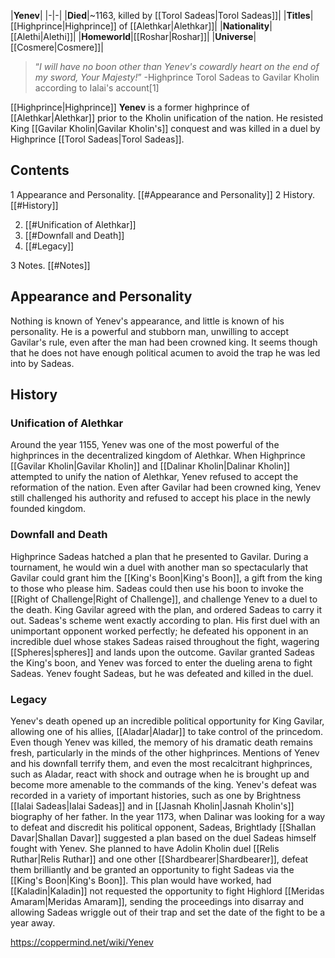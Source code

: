 |**Yenev**|
|-|-|
|**Died**|~1163, killed by [[Torol Sadeas\|Torol Sadeas]]|
|**Titles**|[[Highprince\|Highprince]] of [[Alethkar\|Alethkar]]|
|**Nationality**|[[Alethi\|Alethi]]|
|**Homeworld**|[[Roshar\|Roshar]]|
|**Universe**|[[Cosmere\|Cosmere]]|

>“*I will have no boon other than Yenev's cowardly heart on the end of my sword, Your Majesty!*”
\-Highprince Torol Sadeas to Gavilar Kholin according to Ialai's account[1]


[[Highprince\|Highprince]] **Yenev** is a former highprince of [[Alethkar\|Alethkar]] prior to the Kholin unification of the nation. He resisted King [[Gavilar Kholin\|Gavilar Kholin's]] conquest and was killed in a duel by Highprince [[Torol Sadeas\|Torol Sadeas]].

## Contents

1 Appearance and Personality. [[#Appearance and Personality]] 
2 History. [[#History]] 

2. [[#Unification of Alethkar]] 
2. [[#Downfall and Death]] 
2. [[#Legacy]] 


3 Notes. [[#Notes]] 


## Appearance and Personality
Nothing is known of Yenev's appearance, and little is known of his personality. He is a powerful and stubborn man, unwilling to accept Gavilar's rule, even after the man had been crowned king. It seems though that he does not have enough political acumen to avoid the trap he was led into by Sadeas.

## History
### Unification of Alethkar
Around the year 1155, Yenev was one of the most powerful of the highprinces in the decentralized kingdom of Alethkar. When Highprince [[Gavilar Kholin\|Gavilar Kholin]] and [[Dalinar Kholin\|Dalinar Kholin]] attempted to unify the nation of Alethkar, Yenev refused to accept the reformation of the nation. Even after Gavilar had been crowned king, Yenev still challenged his authority and refused to accept his place in the newly founded kingdom.

### Downfall and Death
Highprince Sadeas hatched a plan that he presented to Gavilar. During a tournament, he would win a duel with another man so spectacularly that Gavilar could grant him the [[King's Boon\|King's Boon]], a gift from the king to those who please him. Sadeas could then use his boon to invoke the [[Right of Challenge\|Right of Challenge]], and challenge Yenev to a duel to the death. King Gavilar agreed with the plan, and ordered Sadeas to carry it out.
Sadeas's scheme went exactly according to plan. His first duel with an unimportant opponent worked perfectly; he defeated his opponent in an incredible duel whose stakes Sadeas raised throughout the fight, wagering [[Spheres\|spheres]] and lands upon the outcome. Gavilar granted Sadeas the King's boon, and Yenev was forced to enter the dueling arena to fight Sadeas. Yenev fought Sadeas, but he was defeated and killed in the duel.

### Legacy
Yenev's death opened up an incredible political opportunity for King Gavilar, allowing one of his allies, [[Aladar\|Aladar]] to take control of the princedom.
Even though Yenev was killed, the memory of his dramatic death remains fresh, particularly in the minds of the other highprinces. Mentions of Yenev and his downfall terrify them, and even the most recalcitrant highprinces, such as Aladar, react with shock and outrage when he is brought up and become more amenable to the commands of the king. Yenev's defeat was recorded in a variety of important histories, such as one by Brightness [[Ialai Sadeas\|Ialai Sadeas]] and in [[Jasnah Kholin\|Jasnah Kholin's]] biography of her father.
In the year 1173, when Dalinar was looking for a way to defeat and discredit his political opponent, Sadeas, Brightlady [[Shallan Davar\|Shallan Davar]] suggested a plan based on the duel Sadeas himself fought with Yenev. She planned to have Adolin Kholin duel [[Relis Ruthar\|Relis Ruthar]] and one other [[Shardbearer\|Shardbearer]], defeat them brilliantly and be granted an opportunity to fight Sadeas via the [[King's Boon\|King's Boon]]. This plan would have worked, had [[Kaladin\|Kaladin]] not requested the opportunity to fight Highlord [[Meridas Amaram\|Meridas Amaram]], sending the proceedings into disarray and allowing Sadeas wriggle out of their trap and set the date of the fight to be a year away.



https://coppermind.net/wiki/Yenev